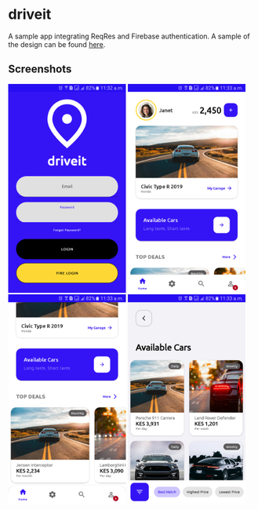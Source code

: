 # driveit
A sample app integrating ReqRes and Firebase authentication. A sample of the design can be found [here](https://dribbble.com/shots/9324676-Car-Rental-app).

## Screenshots
<div>
  <img src="screenshots/Screenshot_20211018-113235.png" width="240">
  <img src="screenshots/Screenshot_20211018-113304.png" width="240">
  <img src="screenshots/Screenshot_20211018-113312.png" width="240">
  <img src="screenshots/Screenshot_20211018-113321.png" width="240">
</div>
